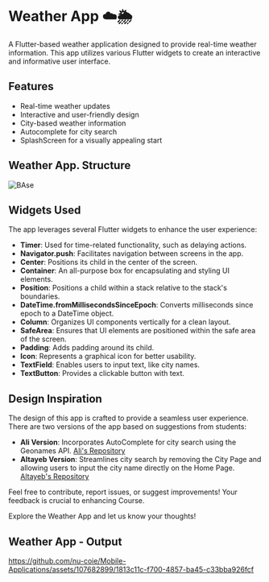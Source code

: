 # Weather App ☁️🌦️

A Flutter-based weather application designed to provide real-time weather information. This app utilizes various Flutter widgets to create an interactive and informative user interface.

## Features

- Real-time weather updates
- Interactive and user-friendly design
- City-based weather information
- Autocomplete for city search
- SplashScreen for a visually appealing start

## Weather App. Structure

![BAse](https://github.com/nu-coie/Mobile-Applications/assets/107682899/16732e3c-81c0-4b6f-8b48-2c94ecbd5aeb)


## Widgets Used

The app leverages several Flutter widgets to enhance the user experience:

- **Timer**: Used for time-related functionality, such as delaying actions.
- **Navigator.push**: Facilitates navigation between screens in the app.
- **Center**: Positions its child in the center of the screen.
- **Container**: An all-purpose box for encapsulating and styling UI elements.
- **Position**: Positions a child within a stack relative to the stack's boundaries.
 - **DateTime.fromMillisecondsSinceEpoch**: Converts milliseconds since epoch to a DateTime object.
 - **Column**: Organizes UI components vertically for a clean layout.
- **SafeArea**: Ensures that UI elements are positioned within the safe area of the screen.
- **Padding**: Adds padding around its child.
- **Icon**: Represents a graphical icon for better usability.
- **TextField**: Enables users to input text, like city names.
- **TextButton**: Provides a clickable button with text.

## Design Inspiration

The design of this app is crafted to provide a seamless user experience. There are two versions of the app based on suggestions from students:

- **Ali Version**: Incorporates AutoComplete for city search using the Geonames API. [Ali's Repository](https://github.com/nu-coie/Mobile-Applications/tree/main/Lecture%20Examples/Lecture%20(%206%20)%20-%20Ali)
- **Altayeb Version**: Streamlines city search by removing the City Page and allowing users to input the city name directly on the Home Page. [Altayeb's Repository](https://github.com/nu-coie/Mobile-Applications/tree/main/Lecture%20Examples/Lecture%20(%206%20)%20-%20AlTayeb)

Feel free to contribute, report issues, or suggest improvements! Your feedback is crucial to enhancing Course.

Explore the Weather App and let us know your thoughts!

## Weather App - Output


https://github.com/nu-coie/Mobile-Applications/assets/107682899/1813c11c-f700-4857-ba45-c33bba926fcf



